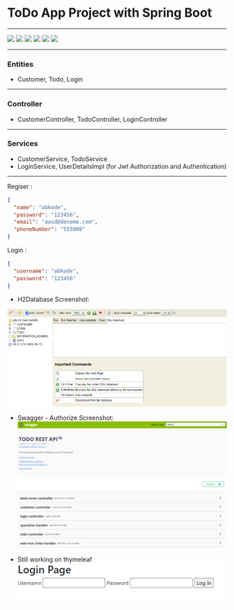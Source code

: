# ToDo App Project with Spring Boot
***

![](https://img.shields.io/badge/java_17-✓-blue.svg)
![](https://img.shields.io/badge/spring_boot-✓-blue.svg)
![](https://img.shields.io/badge/H2Database-✓-blue.svg)
![](https://img.shields.io/badge/jwt-✓-blue.svg)
![](https://img.shields.io/badge/swagger-✓-blue.svg)
![](https://img.shields.io/badge/Thymeleaf-✓-blue.svg)

***
### Entities
- Customer, Todo, Login
***

### Controller
- CustomerController, TodoController, LoginController

***
### Services
- CustomerService, TodoService
- LoginService, UserDetailsImpl (for Jwt Authorization and Authentication)
***

Regiser :
```json
{
  "name": "abkode",
  "password": "123456",
  "email": "aasd@deneme.com",
  "phoneNumber": "555000"
}
```
Login :
```json
{
  "username": "abkode",
  "password": "123456"
}
```
* H2Database Screenshot:

![](src/main/resources/img/h2database.png)

* Swagger - Authorize Screenshot:
![](src/main/resources/img/swaggerjwtauthoizepanel.png)

* Still working on thymeleaf
![](src/main/resources/img/loginpage.png)